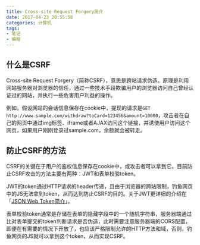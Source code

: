 ```yaml
---
title: Cross-site Request Forgery简介
date: 2017-04-23 20:55:58
categories: 计算机
tags:
- 笔记
- 编程
---
```


## 什么是CSRF

Cross-site Request Forgery（简称CSRF），意思是跨站请求伪造。原理是利用网站服务器对浏览器的信任，通过一些技术手段欺骗用户的浏览器访问自己曾经认证过的网站，并执行一些危害用户利益的操作。

例如，假设网站的会话信息保存在cookie中，提现的请求是`GET http://www.sample.com/withdraw?toCard=123456&amount=10000`，攻击者在自己的网页中通过img标签、iframe或者AJAX访问这个链接，并诱使用户访问这个网页，如果用户刚刚登录过sample.com，余额就会被转走。

## 防止CSRF的方法

CSRF的关键在于用户的鉴权信息保存在cookie中，或攻击者可以拿到它。目前防止CSRF攻击的方法主要有两种：JWT和表单校验token。

JWT的token通过HTTP请求的header传递，且由于浏览器的跨站限制，钓鱼网页中的JS无法拿到token，从而达到防止CSRF的目的。关于JWT更详细的介绍在「[JSON Web Token简介](/post/introduction-of-json-web-token/)」。

表单校验token通常是存储在表单的隐藏字段中的一个随机字符串，服务器端通过比对表单提交的token判断请求是否伪造，此时需要注意服务器端的CORS配置，即便在有需要的情况下开放了，也应该严格限制允许的HTTP方法和域，否则，钓鱼网页的JS就可以拿到这个token，从而实现CSRF。

